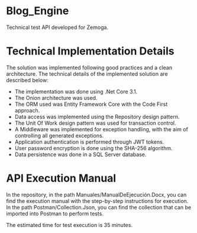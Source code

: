 # Blog_Engine
Technical test API developed for Zemoga.

# Technical Implementation Details
The solution was implemented following good practices and a clean architecture. The technical details of the implemented solution are described below:

- The implementation was done using .Net Core 3.1.
- The Onion architecture was used.
- The ORM used was Entity Framework Core with the Code First approach.
- Data access was implemented using the Repository design pattern.
- The Unit Of Work design pattern was used for transaction control.
- A Middleware was implemented for exception handling, with the aim of controlling all generated exceptions.
- Application authentication is performed through JWT tokens.
- User password encryption is done using the SHA-256 algorithm.
- Data persistence was done in a SQL Server database.

# API Execution Manual
In the repository, in the path Manuales/ManualDeEjecución.Docx, you can find the execution manual with the step-by-step instructions for execution.
In the path Postman/Collection.Json, you can find the collection that can be imported into Postman to perform tests.

The estimated time for test execution is 35 minutes.
